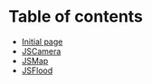 # Table of contents

* [Initial page](README.md)
* [JSCamera](jscamera.md)
* [JSMap](jsmap.md)
* [JSFlood](jsflood.md)

